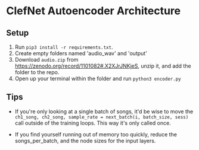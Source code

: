 # ClefNet Autoencoder Architecture

## Setup
1. Run `pip3 install -r requirements.txt`.
2. Create empty folders named 'audio_wav' and 'output'
3. Download `audio.zip` from https://zenodo.org/record/1101082#.X2XJrJNKjeS, unzip it, and add the folder to the repo.
4. Open up your terminal within the folder and run `python3 encoder.py`

## Tips
- If you're only looking at a single batch of songs, it'd be wise to move the
```ch1_song, ch2_song, sample_rate = next_batch(i, batch_size, sess)```
call outside of the training loops. This way it's only called once.

- If you find yourself running out of memory too quickly, reduce the songs_per_batch, and the node sizes for the input layers.
